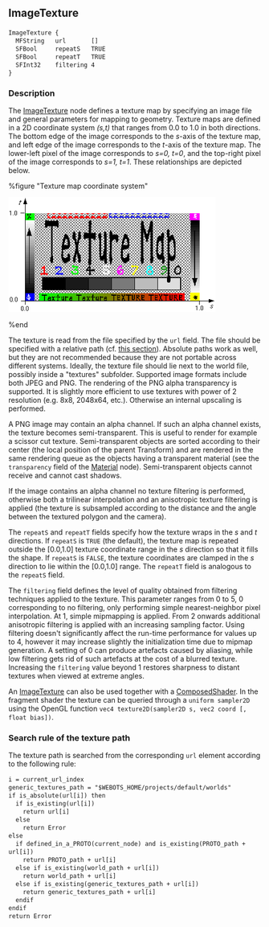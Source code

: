 ## ImageTexture

```
ImageTexture {
  MFString   url       []
  SFBool     repeatS   TRUE
  SFBool     repeatT   TRUE
  SFInt32    filtering 4
}
```

### Description

The [ImageTexture](#imagetexture) node defines a texture map by specifying an
image file and general parameters for mapping to geometry. Texture maps are
defined in a 2D coordinate system *(s,t)* that ranges from 0.0 to 1.0 in both
directions. The bottom edge of the image corresponds to the *s*-axis of the
texture map, and left edge of the image corresponds to the *t*-axis of the
texture map. The lower-left pixel of the image corresponds to *s=0, t=0*, and
the top-right pixel of the image corresponds to *s=1, t=1*. These relationships
are depicted below.

%figure "Texture map coordinate system"

![image_texture.png](images/image_texture.png)

%end

The texture is read from the file specified by the `url` field. The file should
be specified with a relative path (cf. [this
section](#search-rule-of-the-texture-path)). Absolute paths work as well, but
they are not recommended because they are not portable across different systems.
Ideally, the texture file should lie next to the world file, possibly inside a
"textures" subfolder. Supported image formats include both JPEG and PNG. The
rendering of the PNG alpha transparency is supported. It is slightly more
efficient to use textures with power of 2 resolution (e.g. 8x8, 2048x64, etc.).
Otherwise an internal upscaling is performed.

A PNG image may contain an alpha channel. If such an alpha channel exists, the
texture becomes semi-transparent. This is useful to render for example a scissor
cut texture. Semi-transparent objects are sorted according to their center (the
local position of the parent Transform) and are rendered in the same rendering
queue as the objects having a transparent material (see the `transparency` field
of the [Material](material.md) node). Semi-transparent objects cannot receive
and cannot cast shadows.

If the image contains an alpha channel no texture filtering is performed,
otherwise both a trilinear interpolation and an anisotropic texture filtering is
applied (the texture is subsampled according to the distance and the angle
between the textured polygon and the camera).

The `repeatS` and `repeatT` fields specify how the texture wraps in the *s* and
*t* directions. If `repeatS` is `TRUE` (the default), the texture map is
repeated outside the [0.0,1.0] texture coordinate range in the *s* direction so
that it fills the shape. If `repeatS` is `FALSE`, the texture coordinates are
clamped in the *s* direction to lie within the [0.0,1.0] range. The `repeatT`
field is analogous to the `repeatS` field.

The `filtering` field defines the level of quality obtained from filtering
techniques applied to the texture. This parameter ranges from 0 to 5, 0
corresponding to no filtering, only performing simple nearest-neighbor pixel
interpolation. At 1, simple mipmapping is applied. From 2 onwards additional 
anisotropic filtering is applied with an increasing sampling factor. Using filtering 
doesn't significantly affect the run-time performance for values up to 4, however 
it may increase slightly the initialization time due to mipmap generation. 
A setting of 0 can produce artefacts caused by aliasing, while low filtering gets rid
of such artefacts at the cost of a blurred texture. Increasing the `filtering` value
beyond 1 restores sharpness to distant textures when viewed at extreme angles.

An [ImageTexture](#imagetexture) can also be used together with a 
[ComposedShader](composedshader.md). In the fragment shader the texture can be 
queried through a `uniform sampler2D` using the OpenGL function 
`vec4 texture2D(sampler2D s, vec2 coord [, float bias])`.

### Search rule of the texture path

The texture path is searched from the corresponding `url` element according to
the following rule:

```
i = current_url_index
generic_textures_path = "$WEBOTS_HOME/projects/default/worlds"
if is_absolute(url[i]) then
  if is_existing(url[i])
    return url[i]
  else
    return Error
else
  if defined_in_a_PROTO(current_node) and is_existing(PROTO_path + url[i])
    return PROTO_path + url[i]
  else if is_existing(world_path + url[i])
    return world_path + url[i]
  else if is_existing(generic_textures_path + url[i])
    return generic_textures_path + url[i]
  endif
endif
return Error
```
